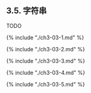 ## 3.5. 字符串

TODO

{% include "./ch3-03-1.md" %}

{% include "./ch3-03-2.md" %}

{% include "./ch3-03-3.md" %}

{% include "./ch3-03-4.md" %}

{% include "./ch3-03-5.md" %}



